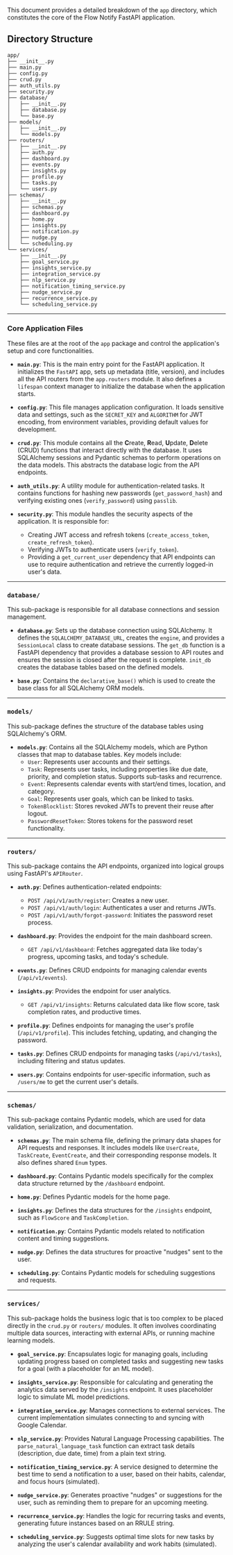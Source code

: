 This document provides a detailed breakdown of the `app` directory, which constitutes the core of the Flow Notify FastAPI application.

## Directory Structure

```
app/
├── __init__.py
├── main.py
├── config.py
├── crud.py
├── auth_utils.py
├── security.py
├── database/
│   ├── __init__.py
│   ├── database.py
│   └── base.py
├── models/
│   ├── __init__.py
│   └── models.py
├── routers/
│   ├── __init__.py
│   ├── auth.py
│   ├── dashboard.py
│   ├── events.py
│   ├── insights.py
│   ├── profile.py
│   ├── tasks.py
│   └── users.py
├── schemas/
│   ├── __init__.py
│   ├── schemas.py
│   ├── dashboard.py
│   ├── home.py
│   ├── insights.py
│   ├── notification.py
│   ├── nudge.py
│   └── scheduling.py
└── services/
    ├── __init__.py
    ├── goal_service.py
    ├── insights_service.py
    ├── integration_service.py
    ├── nlp_service.py
    ├── notification_timing_service.py
    ├── nudge_service.py
    ├── recurrence_service.py
    └── scheduling_service.py
```

---

### Core Application Files

These files are at the root of the `app` package and control the application's setup and core functionalities.

-   **`main.py`**: This is the main entry point for the FastAPI application. It initializes the `FastAPI` app, sets up metadata (title, version), and includes all the API routers from the `app.routers` module. It also defines a `lifespan` context manager to initialize the database when the application starts.

-   **`config.py`**: This file manages application configuration. It loads sensitive data and settings, such as the `SECRET_KEY` and `ALGORITHM` for JWT encoding, from environment variables, providing default values for development.

-   **`crud.py`**: This module contains all the **C**reate, **R**ead, **U**pdate, **D**elete (CRUD) functions that interact directly with the database. It uses SQLAlchemy sessions and Pydantic schemas to perform operations on the data models. This abstracts the database logic from the API endpoints.

-   **`auth_utils.py`**: A utility module for authentication-related tasks. It contains functions for hashing new passwords (`get_password_hash`) and verifying existing ones (`verify_password`) using `passlib`.

-   **`security.py`**: This module handles the security aspects of the application. It is responsible for:
    -   Creating JWT access and refresh tokens (`create_access_token`, `create_refresh_token`).
    -   Verifying JWTs to authenticate users (`verify_token`).
    -   Providing a `get_current_user` dependency that API endpoints can use to require authentication and retrieve the currently logged-in user's data.

---

### `database/`

This sub-package is responsible for all database connections and session management.

-   **`database.py`**: Sets up the database connection using SQLAlchemy. It defines the `SQLALCHEMY_DATABASE_URL`, creates the `engine`, and provides a `SessionLocal` class to create database sessions. The `get_db` function is a FastAPI dependency that provides a database session to API routes and ensures the session is closed after the request is complete. `init_db` creates the database tables based on the defined models.

-   **`base.py`**: Contains the `declarative_base()` which is used to create the base class for all SQLAlchemy ORM models.

---

### `models/`

This sub-package defines the structure of the database tables using SQLAlchemy's ORM.

-   **`models.py`**: Contains all the SQLAlchemy models, which are Python classes that map to database tables. Key models include:
    -   `User`: Represents user accounts and their settings.
    -   `Task`: Represents user tasks, including properties like due date, priority, and completion status. Supports sub-tasks and recurrence.
    -   `Event`: Represents calendar events with start/end times, location, and category.
    -   `Goal`: Represents user goals, which can be linked to tasks.
    -   `TokenBlocklist`: Stores revoked JWTs to prevent their reuse after logout.
    -   `PasswordResetToken`: Stores tokens for the password reset functionality.

---

### `routers/`

This sub-package contains the API endpoints, organized into logical groups using FastAPI's `APIRouter`.

-   **`auth.py`**: Defines authentication-related endpoints:
    -   `POST /api/v1/auth/register`: Creates a new user.
    -   `POST /api/v1/auth/login`: Authenticates a user and returns JWTs.
    -   `POST /api/v1/auth/forgot-password`: Initiates the password reset process.

-   **`dashboard.py`**: Provides the endpoint for the main dashboard screen.
    -   `GET /api/v1/dashboard`: Fetches aggregated data like today's progress, upcoming tasks, and today's schedule.

-   **`events.py`**: Defines CRUD endpoints for managing calendar events (`/api/v1/events`).

-   **`insights.py`**: Provides the endpoint for user analytics.
    -   `GET /api/v1/insights`: Returns calculated data like flow score, task completion rates, and productive times.

-   **`profile.py`**: Defines endpoints for managing the user's profile (`/api/v1/profile`). This includes fetching, updating, and changing the password.

-   **`tasks.py`**: Defines CRUD endpoints for managing tasks (`/api/v1/tasks`), including filtering and status updates.

-   **`users.py`**: Contains endpoints for user-specific information, such as `/users/me` to get the current user's details.

---

### `schemas/`

This sub-package contains Pydantic models, which are used for data validation, serialization, and documentation.

-   **`schemas.py`**: The main schema file, defining the primary data shapes for API requests and responses. It includes models like `UserCreate`, `TaskCreate`, `EventCreate`, and their corresponding response models. It also defines shared `Enum` types.

-   **`dashboard.py`**: Contains Pydantic models specifically for the complex data structure returned by the `/dashboard` endpoint.

-   **`home.py`**: Defines Pydantic models for the home page.

-   **`insights.py`**: Defines the data structures for the `/insights` endpoint, such as `FlowScore` and `TaskCompletion`.

-   **`notification.py`**: Contains Pydantic models related to notification content and timing suggestions.

-   **`nudge.py`**: Defines the data structures for proactive "nudges" sent to the user.

-   **`scheduling.py`**: Contains Pydantic models for scheduling suggestions and requests.

---

### `services/`

This sub-package holds the business logic that is too complex to be placed directly in the `crud.py` or `routers/` modules. It often involves coordinating multiple data sources, interacting with external APIs, or running machine learning models.

-   **`goal_service.py`**: Encapsulates logic for managing goals, including updating progress based on completed tasks and suggesting new tasks for a goal (with a placeholder for an ML model).

-   **`insights_service.py`**: Responsible for calculating and generating the analytics data served by the `/insights` endpoint. It uses placeholder logic to simulate ML model predictions.

-   **`integration_service.py`**: Manages connections to external services. The current implementation simulates connecting to and syncing with Google Calendar.

-   **`nlp_service.py`**: Provides Natural Language Processing capabilities. The `parse_natural_language_task` function can extract task details (description, due date, time) from a plain text string.

-   **`notification_timing_service.py`**: A service designed to determine the best time to send a notification to a user, based on their habits, calendar, and focus hours (simulated).

-   **`nudge_service.py`**: Generates proactive "nudges" or suggestions for the user, such as reminding them to prepare for an upcoming meeting.

-   **`recurrence_service.py`**: Handles the logic for recurring tasks and events, generating future instances based on an RRULE string.

-   **`scheduling_service.py`**: Suggests optimal time slots for new tasks by analyzing the user's calendar availability and work habits (simulated).